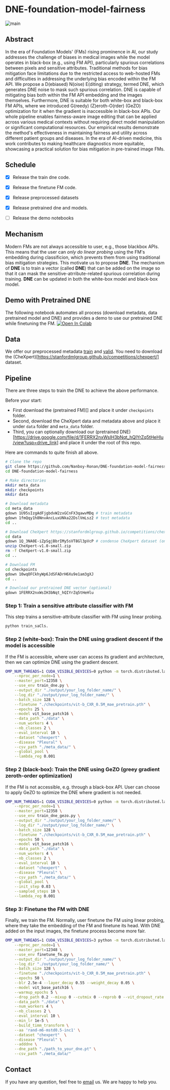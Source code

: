# DNE-foundation-model-fairness
![main](./figs/main.png)

## Abstract
In the era of Foundation Models' (FMs) rising prominence in AI, our study addresses the challenge of biases in medical images while the model operates in black-box (e.g., using FM API), particularly spurious correlations between pixels and sensitive attributes. Traditional methods for bias mitigation face limitations due to the restricted access to web-hosted FMs and difficulties in addressing the underlying bias encoded within the FM API. We propose a D(ebiased) N(oise) E(diting) strategy, termed DNE, which generates DNE noise to mask such spurious correlation. DNE is capable of mitigating bias both within the FM API embedding and the images themselves. Furthermore, DNE is suitable for both white-box and black-box FM APIs, where we introduced G(reedy) (Z)eroth-O(rder) (GeZO) optimization for it when the gradient is inaccessible in black-box APIs. Our whole pipeline enables fairness-aware image editing that can be applied across various medical contexts without requiring direct model manipulation or significant computational resources. Our empirical results demonstrate the method's effectiveness in maintaining fairness and utility across different patient groups and diseases. In the era of AI-driven medicine, this work contributes to making healthcare diagnostics more equitable, showcasing a practical solution for bias mitigation in pre-trained image FMs.


## Schedule

- [x] Release the train dne code.
- [x] Release the finetune FM code.
- [x] Release preprocessed datasets
- [x] Release pretrained dne and models.
- [ ] Release the demo notebooks


## Mechanism
Modern FMs are not always accessible to user, e.g., those blackbox APIs. This means that the user can _only do linear probing_ using the FM's embedding during classificion, which prevents them from using traditional bias mitigation strategies. This motivate us to propose **DNE**. The mechanism of **DNE** is to train a vector (called **DNE**) that can be added on the image so that it can mask the sensitive-atrribute-related spurious correlation during training. **DNE** can be updated in both the white-box model and black-box model. 

## Demo with Pretrained DNE
The following notebook automates all process (download metadata, data pretrained model and DNE) and provides a demo to use our pretrained DNE while finetuning the FM.
[![Open In Colab](https://colab.research.google.com/assets/colab-badge.svg)](https://colab.research.google.com/github/Nanboy-Ronan/DNE-foundation-model-fairness/blob/main/finetune_fm_with_dne.ipynb)

## Data
We offer our preprocessed metadata [train](https://drive.google.com/file/d/1U95sIzgAdFjgbdvW2zxGCnFX3qawvMDq/view?usp=drive_link) and [valid](https://drive.google.com/file/d/1fmQqy1h8NnvAncLuxUNka22DslVmLsz2/view?usp=drive_link). You need to download the (CheXpert)[https://stanfordmlgroup.github.io/competitions/chexpert/] dataset.

## Pipeline
There are three steps to train the DNE to achieve the above performance.

Before your start:
- First download the (pretrained FM)[] and place it under `checkpoints` folder.
- Second, download the CheXpert data and metadata above and place it under `data` folder and `meta_data` folder.
- Third, you can optionally download our (pretrained DNE)[https://drive.google.com/file/d/1FERRX2nxWsIH3bNqt_hQIYrZq5tHeHlu/view?usp=drive_link] and place it under the root of this repo.

Here are commands to quite finish all above.
```bash
# Clone the repo
git clone https://github.com/Nanboy-Ronan/DNE-foundation-model-fairness
cd DNE-foundation-model-fairness

# Make directories
mkdir meta_data
mkdir checkpoints
mkdir data

# Download metadata
cd meta_data
gdown 1U95sIzgAdFjgbdvW2zxGCnFX3qawvMDq # train metadata
gdown 1fmQqy1h8NnvAncLuxUNka22DslVmLsz2 # test metadata
cd ..

# Download CheXpert https://stanfordmlgroup.github.io/competitions/chexpert/
cd data
gdown 1Q_3NA0E-iZpSgjBbrIMy5sVT8Gl3pVcP # condense CheXpert dataset (only held temporarily for purposes of demo).
unzip CheXpert-v1.0-small.zip
rm -f CheXpert-v1.0-small.zip
cd ..

# Download FM
cd checkpoints
gdown 10wqOFCkhyWp6JdSFADrH6Xu9e1am3gXJ
cd ..

# Download our pretrained DNE vector (optional)
gdown 1FERRX2nxWsIH3bNqt_hQIYrZq5tHeHlu
```

### Step 1: Train a sensitive attribute classifier with FM
This step trains a sensitive-attribute classifier with FM using linear probing.

```bash
python train_saCls.
```

### Step 2 (white-box): Train the DNE using gradient descent if the model is accessible
If the FM is accessible, where user can access its gradient and architecture, then we can optimize DNE using the gradient descent.

```bash
OMP_NUM_THREADS=1 CUDA_VISIBLE_DEVICES=0 python -m torch.distributed.launch \
    --nproc_per_node=1 \
    --master_port=12358 \
    --use_env train_dne.py \
    --output_dir "./output/your_log_folder_name/" \
    --log_dir "./output/your_log_folder_name/" \
    --batch_size 128 \
    --finetune "./checkpoints/vit-b_CXR_0.5M_mae_pretrain.pth" \
    --epochs 25 \
    --model vit_base_patch16 \
    --data_path "./data" \
    --num_workers 4 \
    --nb_classes 2 \
    --eval_interval 10 \
    --dataset "chexpert"  \
    --disease "Pleural" \
    --csv_path "./meta_data/" \
    --global_pool \
    --lambda_reg 0.001 
```

### Step 2 (black-box): Train the DNE using GeZO (greey gradient zeroth-order optimization) 
If the FM is not accessible, e.g. through a black-box API. User can choose to apply GeZO to optimize the DNE where gradient is not needed.

```bash
OMP_NUM_THREADS=1 CUDA_VISIBLE_DEVICES=0 python -m torch.distributed.launch \
    --nproc_per_node=1 \
    --master_port=12358 \
    --use_env train_dne_gezo.py \
    --output_dir "./output/your_log_folder_name/" \
    --log_dir "./output/your_log_folder_name/" \
    --batch_size 128 \
    --finetune "./checkpoints/vit-b_CXR_0.5M_mae_pretrain.pth" \
    --epochs 50 \
    --model vit_base_patch16 \
    --data_path "./data" \
    --num_workers 4 \
    --nb_classes 2 \
    --eval_interval 10 \
    --dataset "chexpert"  \
    --disease "Pleural" \
    --csv_path "./meta_data/" \
    --global_pool \
    --init_step 0.03 \
    --sampled_steps 10 \
    --lambda_reg 0.001
```

### Step 3: Finetune the FM with DNE
Finally, we train the FM. Normally, user finetune the FM using linear probing, where they take the embedding of the FM and finetune its head. With DNE added on the input images, the finetune process become more fair.
```bash
OMP_NUM_THREADS=1 CUDA_VISIBLE_DEVICES=3 python -m torch.distributed.launch \
    --nproc_per_node=1 \
    --master_port=12348 \
    --use_env finetune_fm.py \
    --output_dir "./output/your_log_folder_name/" \
    --log_dir "./output/your_log_folder_name/" \
    --batch_size 128 \
    --finetune "./checkpoints/vit-b_CXR_0.5M_mae_pretrain.pth" \
    --epochs 50 \
    --blr 2.5e-4 --layer_decay 0.55 --weight_decay 0.05 \
    --model vit_base_patch16 \
    --warmup_epochs 5 \
    --drop_path 0.2 --mixup 0 --cutmix 0 --reprob 0 --vit_dropout_rate 0 \
    --data_path "./data" \
    --num_workers 4 \
    --nb_classes 2 \
    --eval_interval 10 \
    --min_lr 1e-5 \
    --build_timm_transform \
    --aa 'rand-m6-mstd0.5-inc1' \
    --dataset "chexpert"  \
    --disease "Pleural" \
    --adddne \
    --dne_path "./path_to_your_dne.pt" \
    --csv_path "./meta_data/"
```

## Contact
If you have any question, feel free to [email](mailto:ruinanjin@alumni.ubc.ca) us. We are happy to help you.
